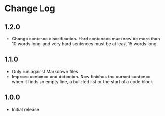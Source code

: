 # Change Log

## 1.2.0

- Change sentence classification. Hard sentences must now be more than 10 words long, and very hard sentences must be at least 15 words long.

## 1.1.0

- Only run against Markdown files
- Improve sentence end detection. Now finishes the current sentence when it finds an empty line, a bulleted list or the start of a code block

## 1.0.0

- Initial release
